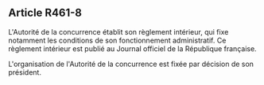 Article R461-8
----
L'Autorité de la concurrence établit son règlement intérieur, qui fixe notamment
les conditions de son fonctionnement administratif. Ce règlement intérieur est
publié au Journal officiel de la République française.

L'organisation de l'Autorité de la concurrence est fixée par décision de son
président.
